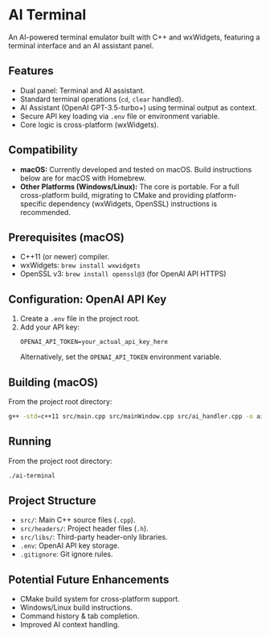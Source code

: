 # AI Terminal

An AI-powered terminal emulator built with C++ and wxWidgets, featuring a terminal interface and an AI assistant panel.

## Features

- Dual panel: Terminal and AI assistant.
- Standard terminal operations (`cd`, `clear` handled).
- AI Assistant (OpenAI GPT-3.5-turbo+) using terminal output as context.
- Secure API key loading via `.env` file or environment variable.
- Core logic is cross-platform (wxWidgets).

## Compatibility

- **macOS:** Currently developed and tested on macOS. Build instructions below are for macOS with Homebrew.
- **Other Platforms (Windows/Linux):** The core is portable. For a full cross-platform build, migrating to CMake and providing platform-specific dependency (wxWidgets, OpenSSL) instructions is recommended.

## Prerequisites (macOS)

- C++11 (or newer) compiler.
- wxWidgets: `brew install wxwidgets`
- OpenSSL v3: `brew install openssl@3` (for OpenAI API HTTPS)

## Configuration: OpenAI API Key

1.  Create a `.env` file in the project root.
2.  Add your API key:
    ```
    OPENAI_API_TOKEN=your_actual_api_key_here
    ```
    Alternatively, set the `OPENAI_API_TOKEN` environment variable.

## Building (macOS)

From the project root directory:

```bash
g++ -std=c++11 src/main.cpp src/mainWindow.cpp src/ai_handler.cpp -o ai-terminal `wx-config --cppflags --libs` -I./src/headers -I./src/libs -I/opt/homebrew/opt/openssl@3/include -L/opt/homebrew/opt/openssl@3/lib -lssl -lcrypto
```

## Running

From the project root directory:

```bash
./ai-terminal
```

## Project Structure

- `src/`: Main C++ source files (`.cpp`).
- `src/headers/`: Project header files (`.h`).
- `src/libs/`: Third-party header-only libraries.
- `.env`: OpenAI API key storage.
- `.gitignore`: Git ignore rules.


## Potential Future Enhancements

- CMake build system for cross-platform support.
- Windows/Linux build instructions.
- Command history & tab completion.
- Improved AI context handling.
